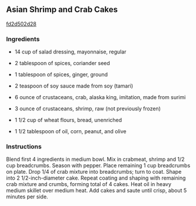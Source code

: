 ## Asian Shrimp and Crab Cakes

[fd2d502d28](http://www.food.com/recipe/asian-shrimp-and-crab-cakes-93540)

### Ingredients

 - 14 cup of salad dressing, mayonnaise, regular

 - 2 tablespoon of spices, coriander seed

 - 1 tablespoon of spices, ginger, ground

 - 2 teaspoon of soy sauce made from soy (tamari)

 - 6 ounce of crustaceans, crab, alaska king, imitation, made from surimi

 - 3 ounce of crustaceans, shrimp, raw (not previously frozen)

 - 1 1/2 cup of wheat flours, bread, unenriched

 - 1 1/2 tablespoon of oil, corn, peanut, and olive

### Instructions

Blend first 4 ingredients in medium bowl. Mix in crabmeat, shrimp and 1/2 cup breadcrumbs. Season with pepper. Place remaining 1 cup breadcrumbs on plate. Drop 1/4 of crab mixture into breadcrumbs; turn to coat. Shape into 2 1/2-inch-diameter cake. Repeat coating and shaping with remaining crab mixture and crumbs, forming total of 4 cakes. Heat oil in heavy medium skillet over medium heat. Add cakes and saute until crisp, about 5 minutes per side.